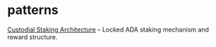 # patterns

[Custodial Staking Architecture](./Custodial%20Staking%20Architecture.md) – Locked ADA staking mechanism and reward structure.
